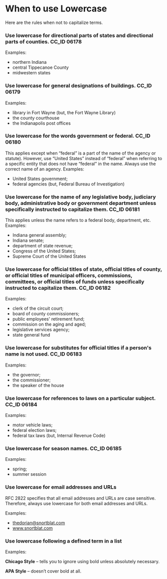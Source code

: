 # When to use Lowercase

Here are the rules when not to capitalize terms.

### Use lowercase for directional parts of states and directional parts of counties. CC\_ID 06178

Examples:

* northern Indiana
* central Tippecanoe County
* midwestern states

### Use lowercase for general designations of buildings. CC\_ID 06179

Examples:

* library in Fort Wayne \(but, the Fort Wayne Library\)
* the county courthouse
* the Indianapolis post offices

### Use lowercase for the words government or federal. CC\_ID 06180

This applies except when “federal” is a part of the name of the agency or statute\). However, use “United States” instead of “federal” when referring to a specific entity that does not have “federal” in the name. Always use the correct name of an agency. Examples:

* United States government;
* federal agencies \(but, Federal Bureau of Investigation\)

### Use lowercase for the name of any legislative body, judiciary body, administrative body or government department unless specifically instructed to capitalize them. CC\_ID 06181

This applies unless the name refers to a federal body, department, etc. Examples:

* Indiana general assembly;
* Indiana senate;
* department of state revenue;
* Congress of the United States;
* Supreme Court of the United States

### Use lowercase for official titles of state, official titles of county, or official titles of municipal officers, commissions, committees, or official titles of funds unless specifically instructed to capitalize them. CC\_ID 06182

Examples:

* clerk of the circuit court;
* board of county commissioners;
* public employees' retirement fund;
* commission on the aging and aged;
* legislative services agency;
* state general fund

### Use lowercase for substitutes for official titles if a person's name is not used. CC\_ID 06183

Examples:

* the governor;
* the commissioner;
* the speaker of the house

### Use lowercase for references to laws on a particular subject. CC\_ID 06184

Examples:

* motor vehicle laws;
* federal election laws;
* federal tax laws \(but, Internal Revenue Code\)

### Use lowercase for season names. CC\_ID 06185

Examples:

* spring;
* summer session

### Use lowercase for email addresses and URLs

RFC 2822 specifies that all email addresses and URLs are case sensitive. Therefore, always use lowercase for both email addresses and URLs.

Examples:

* thedorian@snortblat.com
* www.snortblat.com

### Use lowercase following a defined term in a list

Examples:

**Chicago Style** – tells you to ignore using bold unless absolutely necessary.

**APA Style** – doesn’t cover bold at all.

